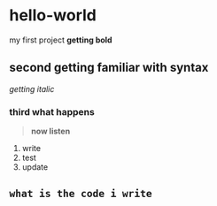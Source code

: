 # hello-world
my first project
**getting bold**
## second getting familiar with syntax
*getting italic*
### third what happens 
> **now listen**
1. write
2. test
3. update

` what is the code i write `
---
